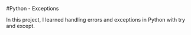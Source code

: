 #Python - Exceptions

In this project, I learned handling errors and exceptions in Python with try and except.

